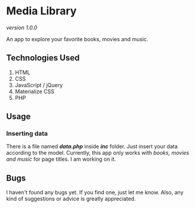 # Media Library

_version 1.0.0_

An app to explore your favorite books, movies and music.

## Technologies Used

1. HTML
2. CSS
3. JavaScript / jQuery
4. Materialize CSS
5. PHP

## Usage

### Inserting data

There is a file named **_data.php_** inside **_inc_** folder. Just insert your data according to the model. Currently, this app only works with _books, movies and music_ for page titles. I am working on it.

## Bugs

I haven't found any bugs yet. If you find one, just let me know. Also, any kind of suggestions or advice is greatly appreciated.
